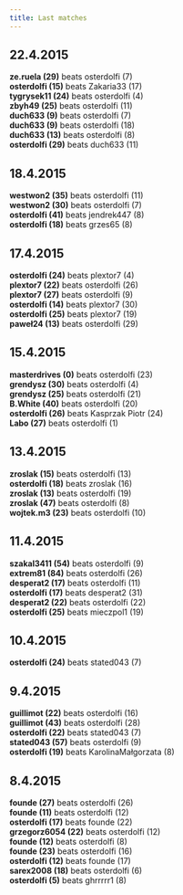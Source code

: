 ```yaml
---
title: Last matches
---
```


<div class="matchesOfDay"><div><h2>22.4.2015</h2></div><div><b>ze.ruela (29)</b><span> beats osterdolfi (7)</span></div><div><b>osterdolfi (15)</b><span> beats Zakaria33 (17)</span></div><div><b>tygrysek11 (24)</b><span> beats osterdolfi (4)</span></div><div><b>zbyh49 (25)</b><span> beats osterdolfi (11)</span></div><div><b>duch633 (9)</b><span> beats osterdolfi (7)</span></div><div><b>duch633 (9)</b><span> beats osterdolfi (18)</span></div><div><b>duch633 (13)</b><span> beats osterdolfi (8)</span></div><div><b>osterdolfi (29)</b><span> beats duch633 (11)</span></div></div><div class="matchesOfDay"><div><h2>18.4.2015</h2></div><div><b>westwon2 (35)</b><span> beats osterdolfi (11)</span></div><div><b>westwon2 (30)</b><span> beats osterdolfi (7)</span></div><div><b>osterdolfi (41)</b><span> beats jendrek447 (8)</span></div><div><b>osterdolfi (18)</b><span> beats grzes65 (8)</span></div></div><div class="matchesOfDay"><div><h2>17.4.2015</h2></div><div><b>osterdolfi (24)</b><span> beats plextor7 (4)</span></div><div><b>plextor7 (22)</b><span> beats osterdolfi (26)</span></div><div><b>plextor7 (27)</b><span> beats osterdolfi (9)</span></div><div><b>osterdolfi (14)</b><span> beats plextor7 (30)</span></div><div><b>osterdolfi (25)</b><span> beats plextor7 (19)</span></div><div><b>paweł24 (13)</b><span> beats osterdolfi (29)</span></div></div><div class="matchesOfDay"><div><h2>15.4.2015</h2></div><div><b>masterdrives (0)</b><span> beats osterdolfi (23)</span></div><div><b>grendysz (30)</b><span> beats osterdolfi (4)</span></div><div><b>grendysz (25)</b><span> beats osterdolfi (21)</span></div><div><b>B.White (40)</b><span> beats osterdolfi (20)</span></div><div><b>osterdolfi (26)</b><span> beats Kasprzak Piotr (24)</span></div><div><b>Labo (27)</b><span> beats osterdolfi (1)</span></div></div><div class="matchesOfDay"><div><h2>13.4.2015</h2></div><div><b>zroslak (15)</b><span> beats osterdolfi (13)</span></div><div><b>osterdolfi (18)</b><span> beats zroslak (16)</span></div><div><b>zroslak (13)</b><span> beats osterdolfi (19)</span></div><div><b>zroslak (47)</b><span> beats osterdolfi (8)</span></div><div><b>wojtek.m3 (23)</b><span> beats osterdolfi (10)</span></div></div><div class="matchesOfDay"><div><h2>11.4.2015</h2></div><div><b>szakal3411 (54)</b><span> beats osterdolfi (9)</span></div><div><b>extrem81 (84)</b><span> beats osterdolfi (26)</span></div><div><b>desperat2 (17)</b><span> beats osterdolfi (11)</span></div><div><b>osterdolfi (17)</b><span> beats desperat2 (31)</span></div><div><b>desperat2 (22)</b><span> beats osterdolfi (22)</span></div><div><b>osterdolfi (25)</b><span> beats mieczpol1 (19)</span></div></div><div class="matchesOfDay"><div><h2>10.4.2015</h2></div><div><b>osterdolfi (24)</b><span> beats stated043 (7)</span></div></div><div class="matchesOfDay"><div><h2>9.4.2015</h2></div><div><b>guillimot (22)</b><span> beats osterdolfi (16)</span></div><div><b>guillimot (43)</b><span> beats osterdolfi (28)</span></div><div><b>osterdolfi (22)</b><span> beats stated043 (7)</span></div><div><b>stated043 (57)</b><span> beats osterdolfi (9)</span></div><div><b>osterdolfi (19)</b><span> beats KarolinaMałgorzata (8)</span></div></div><div class="matchesOfDay"><div><h2>8.4.2015</h2></div><div><b>founde (27)</b><span> beats osterdolfi (26)</span></div><div><b>founde (11)</b><span> beats osterdolfi (12)</span></div><div><b>osterdolfi (17)</b><span> beats founde (22)</span></div><div><b>grzegorz6054 (22)</b><span> beats osterdolfi (12)</span></div><div><b>founde (12)</b><span> beats osterdolfi (8)</span></div><div><b>founde (23)</b><span> beats osterdolfi (16)</span></div><div><b>osterdolfi (12)</b><span> beats founde (17)</span></div><div><b>sarex2008 (18)</b><span> beats osterdolfi (6)</span></div><div><b>osterdolfi (5)</b><span> beats ghrrrrr1 (8)</span></div></div>